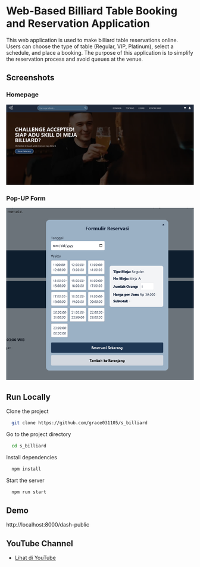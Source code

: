 # Web-Based Billiard Table Booking and Reservation Application

This web application is used to make billiard table reservations online. Users can choose the type of table (Regular, VIP, Platinum), select a schedule, and place a booking. The purpose of this application is to simplify the reservation process and avoid queues at the venue.

## Screenshots

### Homepage
![Homepage](./screenshoots/homepage.PNG)

### Pop-UP Form
![Form Reservasi](./screenshoots/form.PNG)


## Run Locally

Clone the project

```bash
  git clone https://github.com/grace031105/s_billiard
```

Go to the project directory

```bash
  cd s_billiard
```

Install dependencies

```bash
  npm install
```

Start the server

```bash
  npm run start
```


## Demo

http://localhost:8000/dash-public

## YouTube Channel

- [Lihat di YouTube](https://youtu.be/iaSmGD0ZnLg?si=aEFQYLz60RahhPAf)